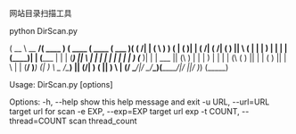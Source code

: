 网站目录扫描工具


python DirScan.py 


(  __  \ \__   __/(  ____ )     (  ____ \(  ____ \(  ___  )( (    /|
| (  \  )   ) (   | (    )|     | (    \/| (    \/| (   ) ||  \  ( |
| |   ) |   | |   | (____)|     | (_____ | |      | (___) ||   \ | |
| |   | |   | |   |     __)     (_____  )| |      |  ___  || (\ \) |
| |   ) |   | |   | (\ (              ) || |      | (   ) || | \   |
| (__/  )___) (___| ) \ \__     /\____) || (____/\| )   ( || )  \  |
(______/ \_______/|/   \__/_____\_______)(_______/|/     \||/    )_)
                          (_____)

Usage: DirScan.py [options]

Options:
  -h, --help            show this help message and exit
  -u URL, --url=URL     target url for scan
  -e EXP, --exp=EXP     target url exp
  -t COUNT, --thread=COUNT
                        scan thread_count
